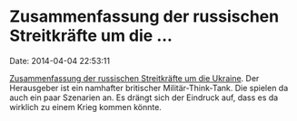Zusammenfassung der russischen Streitkräfte um die \...
=======================================================

Date: 2014-04-04 22:53:11

[Zusammenfassung der russischen Streitkräfte um die
Ukraine](https://www.rusi.org/downloads/assets/UKRANIANMILITARYDISPOSITIONS_RUSIBRIEFING.pdf).
Der Herausgeber ist ein namhafter britischer Militär-Think-Tank. Die
spielen da auch ein paar Szenarien an. Es drängt sich der Eindruck auf,
dass es da wirklich zu einem Krieg kommen könnte.
